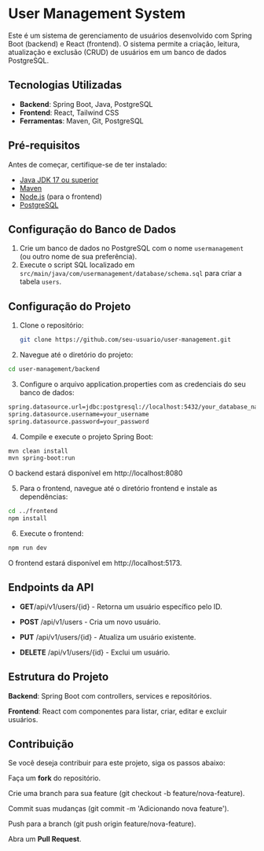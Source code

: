 # User Management System

Este é um sistema de gerenciamento de usuários desenvolvido com Spring Boot (backend) e React (frontend). O sistema permite a criação, leitura, atualização e exclusão (CRUD) de usuários em um banco de dados PostgreSQL.

## Tecnologias Utilizadas

- **Backend**: Spring Boot, Java, PostgreSQL
- **Frontend**: React, Tailwind CSS
- **Ferramentas**: Maven, Git, PostgreSQL

## Pré-requisitos

Antes de começar, certifique-se de ter instalado:

- [Java JDK 17 ou superior](https://www.oracle.com/java/technologies/javase-downloads.html)
- [Maven](https://maven.apache.org/download.cgi)
- [Node.js](https://nodejs.org/) (para o frontend)
- [PostgreSQL](https://www.postgresql.org/download/)

## Configuração do Banco de Dados

1. Crie um banco de dados no PostgreSQL com o nome `usermanagement` (ou outro nome de sua preferência).
2. Execute o script SQL localizado em `src/main/java/com/usermanagement/database/schema.sql` para criar a tabela `users`.

## Configuração do Projeto

1. Clone o repositório:

   ```bash
   git clone https://github.com/seu-usuario/user-management.git
   ```

2. Navegue até o diretório do projeto:

```bash
cd user-management/backend
```
3. Configure o arquivo application.properties com as credenciais do seu banco de dados:

```bash
spring.datasource.url=jdbc:postgresql://localhost:5432/your_database_name
spring.datasource.username=your_username
spring.datasource.password=your_password
```

4. Compile e execute o projeto Spring Boot:

```bash
mvn clean install
mvn spring-boot:run
```
O backend estará disponível em http://localhost:8080

5. Para o frontend, navegue até o diretório frontend e instale as dependências:

```bash
cd ../frontend
npm install
```
6. Execute o frontend:

```bash
npm run dev
```
O frontend estará disponível em http://localhost:5173.


## **Endpoints da API**
- **GET**/api/v1/users/{id} - Retorna um usuário específico pelo ID.

- **POST** /api/v1/users - Cria um novo usuário.

- **PUT** /api/v1/users/{id} - Atualiza um usuário existente.

- **DELETE** /api/v1/users/{id} - Exclui um usuário.


## **Estrutura do Projeto**
**Backend**: Spring Boot com controllers, services e repositórios.

**Frontend**: React com componentes para listar, criar, editar e excluir usuários.


## **Contribuição**
Se você deseja contribuir para este projeto, siga os passos abaixo:

Faça um **fork** do repositório.

Crie uma branch para sua feature (git checkout -b feature/nova-feature).

Commit suas mudanças (git commit -m 'Adicionando nova feature').

Push para a branch (git push origin feature/nova-feature).

Abra um **Pull Request**.



